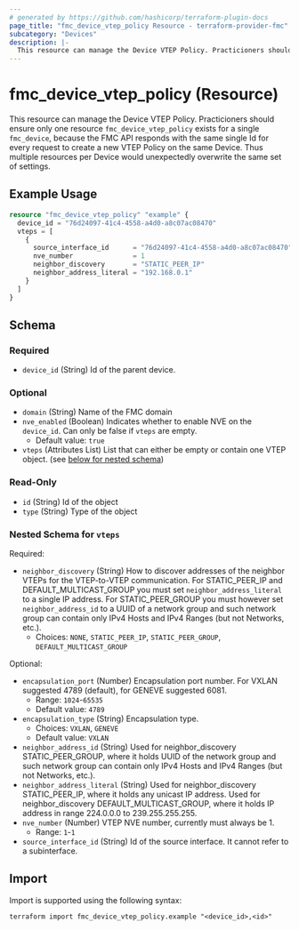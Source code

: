 ```yaml
---
# generated by https://github.com/hashicorp/terraform-plugin-docs
page_title: "fmc_device_vtep_policy Resource - terraform-provider-fmc"
subcategory: "Devices"
description: |-
  This resource can manage the Device VTEP Policy. Practicioners should ensure only one resource fmc_device_vtep_policy exists for a single fmc_device, because the FMC API responds with the same single Id for every request to create a new VTEP Policy on the same Device. Thus multiple resources per Device would unexpectedly overwrite the same set of settings.
---
```


# fmc_device_vtep_policy (Resource)

This resource can manage the Device VTEP Policy. Practicioners should ensure only one resource `fmc_device_vtep_policy` exists for a single `fmc_device`, because the FMC API responds with the same single Id for every request to create a new VTEP Policy on the same Device. Thus multiple resources per Device would unexpectedly overwrite the same set of settings.

## Example Usage

```terraform
resource "fmc_device_vtep_policy" "example" {
  device_id = "76d24097-41c4-4558-a4d0-a8c07ac08470"
  vteps = [
    {
      source_interface_id      = "76d24097-41c4-4558-a4d0-a8c07ac08470"
      nve_number               = 1
      neighbor_discovery       = "STATIC_PEER_IP"
      neighbor_address_literal = "192.168.0.1"
    }
  ]
}
```

<!-- schema generated by tfplugindocs -->
## Schema

### Required

- `device_id` (String) Id of the parent device.

### Optional

- `domain` (String) Name of the FMC domain
- `nve_enabled` (Boolean) Indicates whether to enable NVE on the `device_id`. Can only be false if `vteps` are empty.
  - Default value: `true`
- `vteps` (Attributes List) List that can either be empty or contain one VTEP object. (see [below for nested schema](#nestedatt--vteps))

### Read-Only

- `id` (String) Id of the object
- `type` (String) Type of the object

<a id="nestedatt--vteps"></a>
### Nested Schema for `vteps`

Required:

- `neighbor_discovery` (String) How to discover addresses of the neighbor VTEPs for the VTEP-to-VTEP communication. For STATIC_PEER_IP and DEFAULT_MULTICAST_GROUP you must set `neighbor_address_literal` to a single IP address. For STATIC_PEER_GROUP you must however set `neighbor_address_id` to a UUID of a network group and such network group can contain only IPv4 Hosts and IPv4 Ranges (but not Networks, etc.).
  - Choices: `NONE`, `STATIC_PEER_IP`, `STATIC_PEER_GROUP`, `DEFAULT_MULTICAST_GROUP`

Optional:

- `encapsulation_port` (Number) Encapsulation port number. For VXLAN suggested 4789 (default), for GENEVE suggested 6081.
  - Range: `1024`-`65535`
  - Default value: `4789`
- `encapsulation_type` (String) Encapsulation type.
  - Choices: `VXLAN`, `GENEVE`
  - Default value: `VXLAN`
- `neighbor_address_id` (String) Used for neighbor_discovery STATIC_PEER_GROUP, where it holds UUID of the network group and such network group can contain only IPv4 Hosts and IPv4 Ranges (but not Networks, etc.).
- `neighbor_address_literal` (String) Used for neighbor_discovery STATIC_PEER_IP, where it holds any unicast IP address. Used for neighbor_discovery DEFAULT_MULTICAST_GROUP, where it holds IP address in range 224.0.0.0 to 239.255.255.255.
- `nve_number` (Number) VTEP NVE number, currently must always be 1.
  - Range: `1`-`1`
- `source_interface_id` (String) Id of the source interface. It cannot refer to a subinterface.

## Import

Import is supported using the following syntax:

```shell
terraform import fmc_device_vtep_policy.example "<device_id>,<id>"
```
